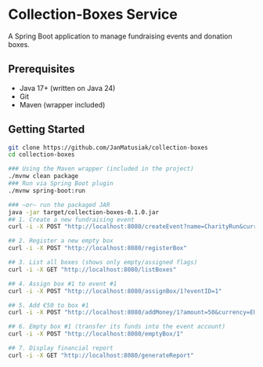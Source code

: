 # Collection-Boxes Service

A Spring Boot application to manage fundraising events and donation boxes.

## Prerequisites

- Java 17+ (written on Java 24)
- Git
- Maven (wrapper included)

## Getting Started

```bash
git clone https://github.com/JanMatusiak/collection-boxes
cd collection-boxes

### Using the Maven wrapper (included in the project)
./mvnw clean package
### Run via Spring Boot plugin
./mvnw spring-boot:run

### —or— run the packaged JAR
java -jar target/collection-boxes-0.1.0.jar
## 1. Create a new fundraising event
curl -i -X POST "http://localhost:8080/createEvent?name=CharityRun&currency=EUR"

## 2. Register a new empty box
curl -i -X POST "http://localhost:8080/registerBox"

## 3. List all boxes (shows only empty/assigned flags)
curl -i -X GET "http://localhost:8080/listBoxes"

## 4. Assign box #1 to event #1
curl -i -X POST "http://localhost:8080/assignBox/1?eventID=1"

## 5. Add €50 to box #1
curl -i -X POST "http://localhost:8080/addMoney/1?amount=50&currency=EUR"

## 6. Empty box #1 (transfer its funds into the event account)
curl -i -X POST "http://localhost:8080/emptyBox/1"

## 7. Display financial report
curl -i -X GET "http://localhost:8080/generateReport"
